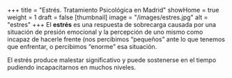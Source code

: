 +++
title = "Estrés. Tratamiento Psicológica en Madrid"
showHome = true
weight = 1
draft = false
[thumbnail]
image = "/images/estres.jpg"
alt = "estres"
+++
El **estrés** es una respuesta de sobrecarga causada por una situación de presión emocional y la percepción de uno mismo como incapaz de hacerle frente (nos percibimos “pequeños” ante lo que tenemos que enfrentar, o percibimos “enorme” esa situación.

El estrés produce malestar significativo y puede sostenerse en el tiempo pudiendo incapacitarnos en muchos niveles.